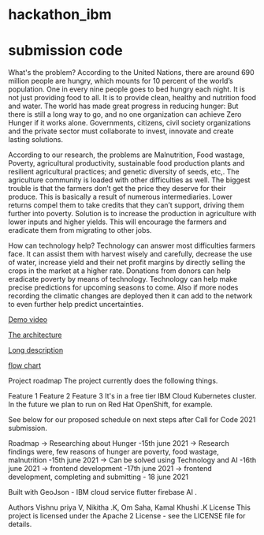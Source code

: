 # hackathon_ibm
# submission code 

What's the problem?
According to the United Nations, there are around 690 million people are hungry, which mounts for 10 percent of the world’s population. One in every nine people goes to bed hungry each night. It is not just providing food to all. It is to provide clean, healthy and nutrition food and water. The world has made great progress in reducing hunger: But there is still a long way to go, and no one organization can achieve Zero Hunger if it works alone. Governments, citizens, civil society organizations and the private sector must collaborate to invest, innovate and create lasting solutions.

According to our research, the problems are Malnutrition, Food wastage, Poverty, agricultural productivity, sustainable food production plants and resilient agricultural practices; and genetic diversity of seeds, etc,. The agriculture community is loaded with other difficulties as well. The biggest trouble is that the farmers don’t get the price they deserve for their produce. This is basically a result of numerous intermediaries. Lower returns compel them to take credits that they can’t support, driving them further into poverty. Solution is to increase the production in agriculture with lower inputs and higher yields. This will encourage the farmers and eradicate them from migrating to other jobs.

How can technology help?
Technology can answer most difficulties farmers face. It can assist them with harvest wisely and carefully, decrease the use of water, increase yield and their net profit margins by directly selling the crops in the market at a higher rate. Donations from donors can help eradicate poverty by means of technology. Technology can help make precise predictions for upcoming seasons to come. Also if more nodes recording the climatic changes are deployed then it can add to the network to even further help predict uncertainties.



[Demo video](https://youtu.be/yI9_klmRT2E)


[The architecture]()

[Long description]()

[flow chart]()


Project roadmap
The project currently does the following things.

Feature 1
Feature 2
Feature 3
It's in a free tier IBM Cloud Kubernetes cluster. In the future we plan to run on Red Hat OpenShift, for example.

See below for our proposed schedule on next steps after Call for Code 2021 submission.

Roadmap
-> Researching about Hunger -15th june 2021
-> Research findings were, few reasons of hunger are poverty, food wastage, malnutrition -15th june 2021
-> Can be solved using Technology and AI -16th june 2021
-> frontend development -17th june 2021
-> frontend development, completing and submitting - 18 june 2021


Built with
GeoJson - IBM cloud service
flutter
firebase
AI
.

Authors
Vishnu priya V, Nikitha .K, Om Saha, Kamal Khushi .K
License
This project is licensed under the Apache 2 License - see the LICENSE file for details.
